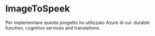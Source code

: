 # ImageToSpeek
Per implementare questo progetto ho utilizzato Azure di cui: durable function, cognitive services and translations.

